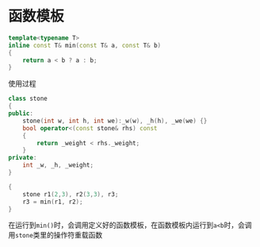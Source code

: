 # 函数模板

```cpp
template<typename T>
inline const T& min(const T& a, const T& b)
{
    return a < b ? a : b;
}
```

使用过程

```cpp
class stone
{
public:
    stone(int w, int h, int we):_w(w), _h(h), _we(we) {}
    bool operator<(const stone& rhs) const
    {
        return _weight < rhs._weight;
    }
private:
    int _w, _h, _weight;
}

{
    stone r1(2,3), r2(3,3), r3;
    r3 = min(r1, r2);
}
```

在运行到`min()`时，会调用定义好的函数模板，在函数模板内运行到`a<b`时，会调用`stone`类里的操作符重载函数

